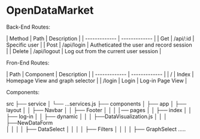 # OpenDataMarket

Back-End Routes:

| Method | Path | Description |
| ------------- | ------------- |
| Get  | /api/:id  | Specific user |
| Post | /api/login | Autheticated the user and record session |
| Delete | /api/logout | Log out from the current user session |


Fron-End Routes:

| Path | Component | Description |
| ------------- | ------------- |
| /       | Index  | Homepage View and graph selector |
| /login  | Login  | Log-in Page View |


Components:

src
├── service
│   └── ...services.js
├── components
│   ├── app
│   ├── layout
│   │       ├── Navbar
│   │       ├── Footer
│   │
│   │── pages
│   │       ├── index
│   │       ├── log-in
│   │       ├── dynamic
│   │       │       ├──DataVisualization.js
│   │       │       ├──NewDataForm  
│   │       │       │      ├── DataSelect
│   │       │       │      ├── Filters
│   │       │       │      ├── GraphSelect
.....

